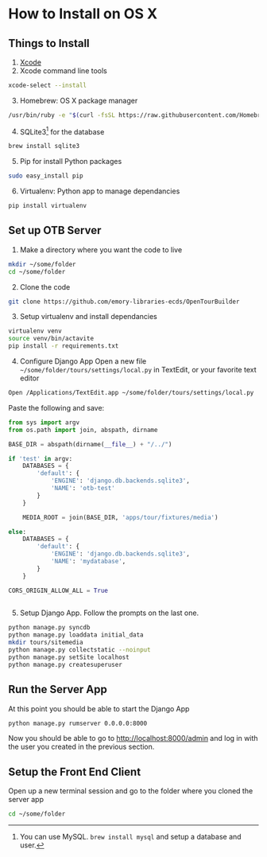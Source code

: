 # How to Install on OS X
## Things to Install
1. [Xcode](https://itunes.apple.com/us/app/xcode/id497799835?mt=12)
2. Xcode command line tools  
```bash
xcode-select --install
```
3. Homebrew: OS X package manager 
```bash  
/usr/bin/ruby -e "$(curl -fsSL https://raw.githubusercontent.com/Homebrew/install/master/install)"  
```
4. SQLite3[^mysql] for the database 
```bash
brew install sqlite3
```
5. Pip for install Python packages
```bash
sudo easy_install pip
```
6. Virtualenv: Python app to manage dependancies  
```bash  
pip install virtualenv  
``` 

[^mysql]: You can use MySQL. `brew install mysql` and setup a database and user.

## Set up OTB Server
1. Make a directory where you want the code to live  
```bash  
mkdir ~/some/folder  
cd ~/some/folder  
```  
2. Clone the code
```bash
git clone https://github.com/emory-libraries-ecds/OpenTourBuilder
```  
3. Setup virtualenv and install dependancies  
```bash  
virtualenv venv  
source venv/bin/actavite  
pip install -r requirements.txt  
```  
4. Configure Django App
Open a new file `~/some/folder/tours/settings/local.py` in TextEdit, or your favorite text editor  
```bash  
Open /Applications/TextEdit.app ~/some/folder/tours/settings/local.py  
```  
  Paste the following and save:  
  
```python  
from sys import argv
from os.path import join, abspath, dirname

BASE_DIR = abspath(dirname(__file__) + "/../")

if 'test' in argv:
    DATABASES = {
        'default': {
            'ENGINE': 'django.db.backends.sqlite3',
            'NAME': 'otb-test'
        }
    }

    MEDIA_ROOT = join(BASE_DIR, 'apps/tour/fixtures/media')

else:
    DATABASES = {
        'default': {
            'ENGINE': 'django.db.backends.sqlite3',
            'NAME': 'mydatabase',
        }
    }

CORS_ORIGIN_ALLOW_ALL = True
  
```  

5. Setup Django App. Follow the prompts on the last one.   
 
```bash  
python manage.py syncdb  
python manage.py loaddata initial_data  
mkdir tours/sitemedia  
python manage.py collectstatic --noinput  
python manage.py setSite localhost
python manage.py createsuperuser
```  

## Run the Server App  
At this point you should be able to start the Django App
```bash
python manage.py rumserver 0.0.0.0:8000
```

Now you should be able to go to [http://localhost:8000/admin](http://localhost:8000/admin) and log in with the user you created in the previous section.

## Setup the Front End Client
Open up a new terminal session and go to the folder where you cloned the server app

```bash  
cd ~/some/folder  
```


